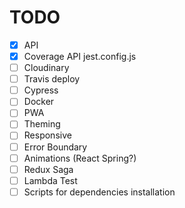 # TODO

- [x] API
- [x] Coverage API jest.config.js
- [ ] Cloudinary
- [ ] Travis deploy
- [ ] Cypress
- [ ] Docker
- [ ] PWA
- [ ] Theming
- [ ] Responsive
- [ ] Error Boundary
- [ ] Animations (React Spring?)
- [ ] Redux Saga
- [ ] Lambda Test
- [ ] Scripts for dependencies installation
